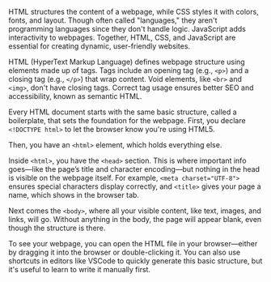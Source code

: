 HTML structures the content of a webpage, while CSS styles it with colors, fonts, and layout. Though often called "languages," they aren't programming languages since they don't handle logic. JavaScript adds interactivity to webpages. Together, HTML, CSS, and JavaScript are essential for creating dynamic, user-friendly websites.


HTML (HyperText Markup Language) defines webpage structure using elements made up of tags. Tags include an opening tag (e.g., `<p>`) and a closing tag (e.g., `</p>`) that wrap content. Void elements, like `<br>` and `<img>`, don't have closing tags. Correct tag usage ensures better SEO and accessibility, known as semantic HTML.

Every HTML document starts with the same basic structure, called a boilerplate, that sets the foundation for the webpage. First, you declare `<!DOCTYPE html>` to let the browser know you're using HTML5. 

Then, you have an `<html>` element, which holds everything else.

Inside `<html>`, you have the `<head>` section. This is where important info goes—like the page’s title and character encoding—but nothing in the head is visible on the webpage itself. For example, `<meta charset="UTF-8">` ensures special characters display correctly, and `<title>` gives your page a name, which shows in the browser tab.

Next comes the `<body>`, where all your visible content, like text, images, and links, will go. Without anything in the body, the page will appear blank, even though the structure is there.

To see your webpage, you can open the HTML file in your browser—either by dragging it into the browser or double-clicking it. You can also use shortcuts in editors like VSCode to quickly generate this basic structure, but it's useful to learn to write it manually first.
